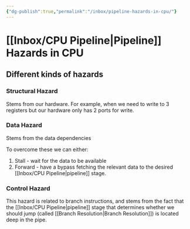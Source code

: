 ```yaml
---
{"dg-publish":true,"permalink":"/inbox/pipeline-hazards-in-cpu/"}
---
```




# [[Inbox/CPU Pipeline\|Pipeline]] Hazards in CPU

## Different kinds of hazards
### Structural Hazard
Stems from our hardware.
For example, when we need to write to 3 registers but our hardware only has 2 ports for write.

### Data Hazard
Stems from the data dependencies

To overcome these we can either:
1. Stall - wait for the data to be available
2. Forward - have a bypass fetching the relevant data to the desired [[Inbox/CPU Pipeline\|pipeline]] stage.

### Control Hazard
This hazard is related to branch instructions, and stems from the fact that the [[Inbox/CPU Pipeline\|pipeline]] stage that determines whether we should jump (called [[Branch Resolution\|Branch Resolution]]) is located deep in the pipe.